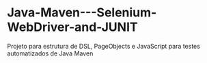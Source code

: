 # Java-Maven---Selenium-WebDriver-and-JUNIT
Projeto para estrutura de DSL, PageObjects e JavaScript para testes automatizados de Java Maven
